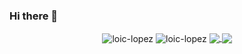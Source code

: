 ### Hi there 👋

<div align="center">
  <img align="center" src="https://github-readme-stats.vercel.app/api?username=loic-lopez&show_icons=true&theme=vue-dark&include_all_commits=true&count_private=true" alt="loic-lopez" />
  <img align="center" src="https://github-readme-stats.vercel.app/api/top-langs/?username=loic-lopez&layout=compact&theme=vue-dark&langs_count=10&hide=tsql,css,html&count_private=true" alt="loic-lopez" />
  <a href="https://github.com/loic-lopez/UMVC">
    <img align="center" src="https://github-readme-stats.vercel.app/api/pin/?username=loic-lopez&repo=UMVC&theme=vue-dark" />
  </a>
  <a href="https://github.com/loic-lopez/cpp_rtype">
    <img align="center" src="https://github-readme-stats.vercel.app/api/pin/?username=loic-lopez&repo=cpp_rtype&theme=vue-dark" />
  </a>
</div>
